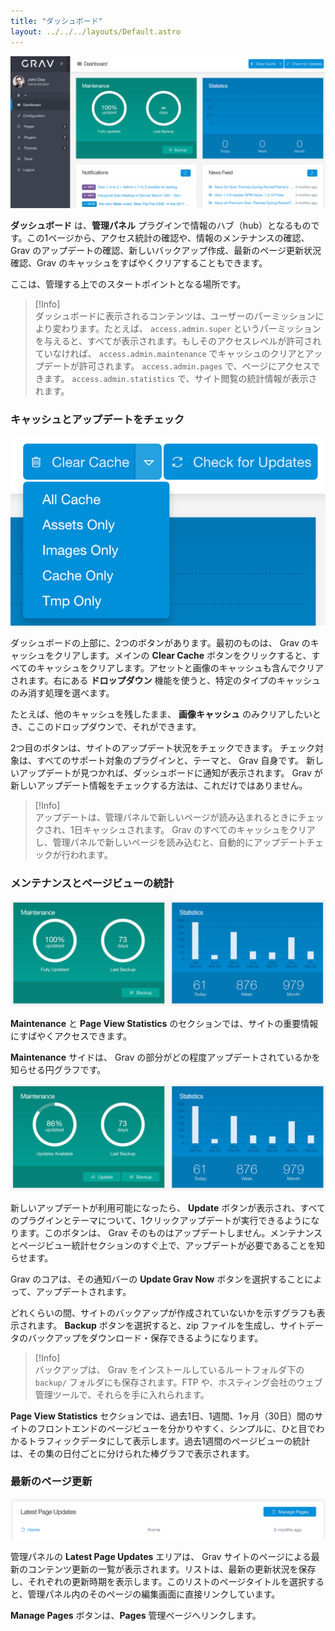 ```yaml
---
title: "ダッシュボード"
layout: ../../../layouts/Default.astro
---
```


![Admin Dashboard](grav-dashboard.png)

**ダッシュボード** は、**管理パネル** プラグインで情報のハブ（hub）となるものです。この1ページから、アクセス統計の確認や、情報のメンテナンスの確認、Grav のアップデートの確認、新しいバックアップ作成、最新のページ更新状況確認、Grav のキャッシュをすばやくクリアすることもできます。

ここは、管理する上でのスタートポイントとなる場所です。

> [!Info]  
> ダッシュボードに表示されるコンテンツは、ユーザーのパーミッションにより変わります。たとえば、 `access.admin.super` というパーミッションを与えると、すべてが表示されます。もしそのアクセスレベルが許可されていなければ、 `access.admin.maintenance` でキャッシュのクリアとアップデートが許可されます。 `access.admin.pages` で、ページにアクセスできます。 `access.admin.statistics` で、サイト閲覧の統計情報が表示されます。


<h3 id="cache-and-updates-checking">キャッシュとアップデートをチェック</h3>

![Admin Dashboard](grav-dashboard-cache.png)

ダッシュボードの上部に、2つのボタンがあります。最初のものは、 Grav のキャッシュをクリアします。メインの **Clear Cache** ボタンをクリックすると、すべてのキャッシュをクリアします。アセットと画像のキャッシュも含んでクリアされます。右にある **ドロップダウン** 機能を使うと、特定のタイプのキャッシュのみ消す処理を選べます。

たとえば、他のキャッシュを残したまま、 **画像キャッシュ** のみクリアしたいとき、ここのドロップダウンで、それができます。

2つ目のボタンは、サイトのアップデート状況をチェックできます。
チェック対象は、すべてのサポート対象のプラグインと、テーマと、 Grav 自身です。
新しいアップデートが見つかれば、ダッシュボードに通知が表示されます。
Grav が新しいアップデート情報をチェックする方法は、これだけではありません。

> [!Info]  
> アップデートは、管理パネルで新しいページが読み込まれるときにチェックされ、1日キャッシュされます。 Grav のすべてのキャッシュをクリアし、管理パネルで新しいページを読み込むと、自動的にアップデートチェックが行われます。

<h3 id="maintenance-and-page-view-statistics">メンテナンスとページビューの統計</h3>

![Admin Dashboard](grav-dashboard-maintenance.png)

**Maintenance** と **Page View Statistics** のセクションでは、サイトの重要情報にすばやくアクセスできます。

**Maintenance** サイドは、 Grav の部分がどの程度アップデートされているかを知らせる円グラフです。

![Admin Dashboard](grav-dashboard-maintenance-2.png)

新しいアップデートが利用可能になったら、 **Update** ボタンが表示され、すべてのプラグインとテーマについて、1クリックアップデートが実行できるようになります。このボタンは、 Grav そのものはアップデートしません。メンテナンスとページビュー統計セクションのすぐ上で、アップデートが必要であることを知らせます。

Grav のコアは、その通知バーの **Update Grav Now** ボタンを選択することによって、アップデートされます。

どれくらいの間、サイトのバックアップが作成されていないかを示すグラフも表示されます。 **Backup** ボタンを選択すると、zip ファイルを生成し、サイトデータのバックアップをダウンロード・保存できるようになります。

> [!Info]  
> バックアップは、 Grav をインストールしているルートフォルダ下の `backup/` フォルダにも保存されます。FTP や、ホスティング会社のウェブ管理ツールで、それらを手に入れられます。

**Page View Statistics** セクションでは、過去1日、1週間、1ヶ月（30日）間のサイトのフロントエンドのページビューを分かりやすく、シンプルに、ひと目でわかるトラフィックデータにして表示します。過去1週間のページビューの統計は、その集の日付ごとに分けられた棒グラフで表示されます。

<h3 id="latest-page-updates">最新のページ更新</h3>

![Admin Dashboard](grav-dashboard-latest.png)

管理パネルの **Latest Page Updates** エリアは、 Grav サイトのページによる最新のコンテンツ更新の一覧が表示されます。リストは、最新の更新状況を保存し、それぞれの更新時期を表示します。このリストのページタイトルを選択すると、管理パネル内のそのページの編集画面に直接リンクしています。

**Manage Pages** ボタンは、**Pages** 管理ページへリンクします。

